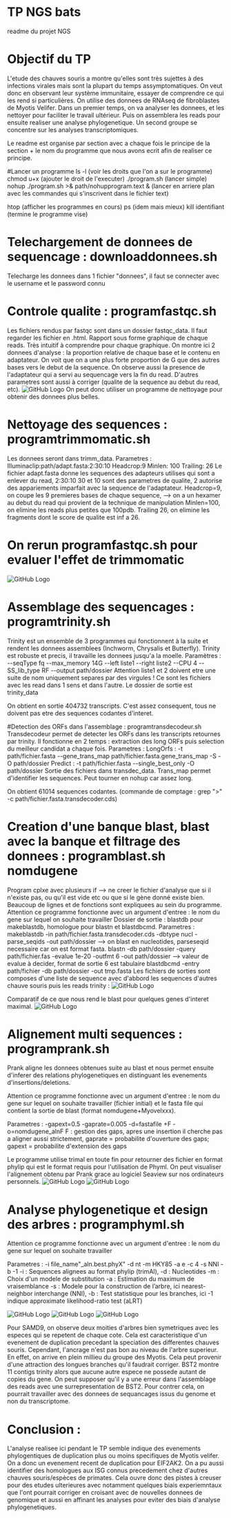 # TP NGS bats

readme du projet NGS

# Objectif du TP 
L'etude des chauves souris a montre qu'elles sont très sujettes à des infections virales mais sont la plupart du temps assymptomatiques. On veut donc en observant leur système immunitaire, essayer de comprendre ce qui les rend si particulières. On utilise des donnees de RNAseq de fibroblastes de Myotis Velifer. Dans un premier temps, on va analyser les donnees, et les nettoyer pour faciliter le travail ultérieur. Puis on assemblera les reads pour ensuite realiser une analyse phylogenetique. Un second groupe se concentre sur les analyses transcriptomiques. 

Le readme est organise par section avec a chaque fois le principe de la section + le nom du programme que nous avons ecrit afin de realiser ce principe.

#Lancer un programme
ls -l (voir les droits que l'on a sur le programme)
chmod u+x (ajouter le droit de l'executer)
./program.sh (lancer simple)
nohup ./program.sh >& path/nohupprogram.text & (lancer en arriere plan avec les commandes qui s'inscrivent dans le fichier text)

htop (afficher les programmes en cours)
ps (idem mais mieux)
kill identifiant (termine le programme vise)

# Telechargement de donnees de sequencage : downloaddonnees.sh
Telecharge les donnees dans 1 fichier "donnees", il faut se connecter avec le username et le password connu

# Controle qualite : programfastqc.sh
Les fichiers rendus par fastqc sont dans un dossier fastqc_data. Il faut regarder les fichier en .html. Rapport sous forme graphique de chaque reads. Très intuitif à comprendre pour chaque graphique. On montre ici 2 donnees d'analyse : la proportion relative de chaque base et le contenu en adaptateur. On voit que on a une plus forte proportion de G que des autres bases vers le debut de la sequence. On observe aussi la presence de l'adaptateur qui a servi au sequencage vers la fin du read. D'autres parametres sont aussi à corriger (qualite de la sequence au debut du read, etc). 
![GitHub Logo](Images/Image1.png)
On peut donc utiliser un programme de nettoyage pour obtenir des donnees plus belles. 

# Nettoyage des sequences : programtrimmomatic.sh
Les donnees seront dans trimm_data.
Parametres : Illuminaclip:path/adapt.fasta:2:30:10 Headcrop:9 Minlen: 100 Trailing: 26
Le fichier adapt.fasta donne les sequences des adapteurs utilises qui sont a enlever du read, 2:30:10 30 et 10 sont des parametres de qualite, 2 autorise des appariements imparfait avec la sequence de l'adaptateur. 
Headcrop=9, on coupe les 9 premieres bases de chaque sequence, --> on a un hexamer au debut du read qui provient de la technique de manipulation
Minlen=100, on elimine les reads plus petites que 100pdb.
Trailing 26, on elimine les fragments dont le score de qualite est inf a 26. 

# On rerun programfastqc.sh pour evaluer l'effet de trimmomatic
![GitHub Logo](Images/Image2.png)

# Assemblage des sequencages : programtrinity.sh
Trinity est un ensemble de 3 programmes qui fonctionnent à la suite et rendent les donnees assemblees (Inchworm, Chrysalis et Butterfly). Trinity est robuste et precis, il travaille les donnees jusqu'a la moelle. 
Paramètres : --seqType fq --max_memory 14G --left liste1  --right liste2 --CPU 4 --SS_lib_type RF --output path/dossier
Attention liste1 et 2 doivent etre une suite de nom uniquement separes par des virgules ! Ce sont les fichiers avec les read dans 1 sens et dans l'autre. Le dossier de sortie est trinity_data

On obtient en sortie 404732 transcripts. C'est assez consequent, tous ne doivent pas etre des sequences codantes d'interet. 

#Detection des ORFs dans l'assemblage : programtransdecodeur.sh
Transdecodeur permet de detecter les ORFs dans les transcripts retournes par trinity. Il fonctionne en 2 temps : extraction des long ORFs puis selection du meilleur candidat a chaque fois. 
Parametres : 
LongOrfs : -t path/fichier.fasta --gene_trans_map path/fichier.fasta.gene_trans_map -S -O path/dossier
Predict : -t path/fichier.fasta --single_best_only  -O path/dossier
Sortie des fichiers dans transdec_data. Trans_map permet d'identifier les sequences. Peut tourner en nohup car assez long. 

On obtient 61014 sequences codantes. (commande de comptage : grep ">" -c path/fichier.fasta.transdecoder.cds)

# Creation d'une banque blast, blast avec la banque et filtrage des donnees : programblast.sh nomdugene
Program cplxe avec plusieurs if --> ne creer le fichier d'analyse que si il n'existe pas, ou qu'il est vide etc ou que si le gène donné existe bien. Beaucoup de lignes et de fonctions sont expliquees au sein du programme. 
Attention ce programme fonctionne avec un argument d'entree : le nom du gene sur lequel on souhaite travailler
Dossier de sortie : blastdb pour makeblastdb, homologue pour blastn et blastdbcmd.
Parametres : makeblastdb -in path/fichier.fasta.transdecoder.cds -dbtype nucl -parse_seqids -out path/dossier
  --> on blast en nucleotides, parseseqid necessaire car on est format fasta.
blastn -db path/dossier -query path/fichier.fas -evalue 1e-20 -outfmt 6 -out path/dossier
  --> valeur de evalue à decider, format de sortie 6 est tabulaire
blastdbcmd -entry path/fichier -db path/dossier -out tmp.fasta
Les fichiers de sorties sont composes d'une liste de sequence avec d'abbord les sequences d'autres chauve souris puis les reads trinity : 
![GitHub Logo](Images/Image3.png)

Comparatif de ce que nous rend le blast pour quelques genes d'interet maximal.
![GitHub Logo](Images/Image4.png)


# Alignement multi sequences : programprank.sh
Prank aligne les donnees obtenues suite au blast et nous permet ensuite d'inferer des relations phylogenetiques en distinguant les evenements d'insertions/deletions. 

Attention ce programme fonctionne avec un argument d'entree : le nom du gene sur lequel on souhaite travailler (fichier initial) et le fasta file qui contient la sortie de blast (format nomdugene+Myovelxxx). 

Parametres : -gapext=0.5 -gaprate=0.005 -d=fastafile +F -o=nomdugene_alnF
F : gestion des gaps, apres une insertion il cherche pas a aligner aussi strictement, gaprate = probabilite d'ouverture des gaps; gapext = probabilite d'extension des gaps

Le programme utilise trimal en toute fin pour retourner des fichier en format phylip qui est le format requis pour l'utilisation de Phyml. 
On peut visualiser l'alignement obtenu par Prank grace au logiciel Seaview sur nos ordinateurs personnels. 
![GitHub Logo](Images/Image5.png)
![GitHub Logo](Images/Image6.png)


# Analyse phylogenetique et design des arbres : programphyml.sh

Attention ce programme fonctionne avec un argument d'entree : le nom du gene sur lequel on souhaite travailler

Parametres : -i file_name"_aln.best.phyX" -d nt -m HKY85 -a e -c 4 -s NNI -b -1
-i : Sequences alignees au format phylip (trimAl), -d : Nucleotides -m : Choix d'un modele de substitution -a : Estimation du maximum de vraisemblance -s : Modele pour la construction de l’arbre, ici nearest-neighbor interchange (NNI), -b :  Test statistique pour les branches, ici -1 indique approximate likelihood-ratio test (aLRT)

![GitHub Logo](Images/Image7.png)
![GitHub Logo](Images/Image9.png)
![GitHub Logo](Images/Image8.png)

Pour SAMD9, on observe deux moities d'arbres bien symetriques avec les especes qui se repetent de chaque cote. Cela est caracteristique d'un evenement de duplication precedant la speciation des differentes chauves souris. Cependant, l'ancrage n'est pas bon au niveau de l'arbre superieur. En effet, on arrive en plein millieu du groupe des Myotis. Cela peut provenir d'une attraction des longues branches qu'il faudrait corriger. 
BST2 montre 11 contigs trinity alors que aucune autre espece ne possede autant de copies du gene. On peut supposer qu'il y a une erreur dans l'assemblage des reads avec une surrepresentation de BST2. Pour contrer cela, on pourrait travailler avec des donnees de sequancages issus du genome et non du transcriptome. 


# Conclusion : 
L'analyse realisee ici pendant le TP semble indique des evenements phylogentiques de duplication plus ou moins specifiques de Myotis velifer. On a donc un evenement recent de duplication pour EIF2AK2. On  a pu aussi identifier des homologues aux ISG connus precedement chez d'autres chauves souris/espèces de primates. Cela ouvre donc des pistes à creuser pour des etudes ulterieures avec notamment quelques biais experiemntaux que l'ont pourrait corriger en croisant avec de nouvelles donnees de genomique et aussi en affinant les analyses pour eviter des biais d'analyse phylogenetiques. 


